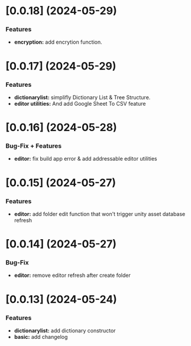 # [0.0.18] (2024-05-29)

### Features

* **encryption:** add encrytion function.

# [0.0.17] (2024-05-29)

### Features

* **dictionarylist:** simplifly Dictionary List & Tree Structure. 
* **editor utilities:**  And add Google Sheet To CSV feature

# [0.0.16] (2024-05-28)

### Bug-Fix + Features

* **editor:** fix build app error & add addressable editor utilities

# [0.0.15] (2024-05-27)

### Features

* **editor:** add folder edit function that won't trigger unity asset database refresh

# [0.0.14] (2024-05-27)

### Bug-Fix

* **editor:** remove editor refresh after create folder

# [0.0.13] (2024-05-24)

### Features

* **dictionarylist:** add dictionary constructor
* **basic:** add changelog

